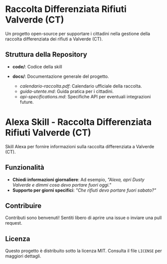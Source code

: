 # Raccolta Differenziata Rifiuti Valverde (CT)

Un progetto open-source per supportare i cittadini nella gestione della raccolta differenziata dei rifiuti a Valverde (CT).

## Struttura della Repository

- **code/**: Codice della skill

- **docs/**: Documentazione generale del progetto.
  - *calendario-raccolta.pdf*: Calendario ufficiale della raccolta.
  - *guida-utente.md*: Guida pratica per i cittadini.
  - *api-specifications.md*: Specifiche API per eventuali integrazioni future.

# Alexa Skill - Raccolta Differenziata Rifiuti Valverde (CT)

Skill Alexa per fornire informazioni sulla raccolta differenziata a Valverde (CT).

## Funzionalità
- **Chiedi informazioni giornaliere**: Ad esempio, *"Alexa, apri Dusty Valverde e dimmi cosa devo portare fuori oggi."*
- **Supporto per giorni specifici**: *"Che rifiuti devo portare fuori sabato?"*




## Contribuire
Contributi sono benvenuti! Sentiti libero di aprire una issue o inviare una pull request.

## Licenza
Questo progetto è distribuito sotto la licenza MIT. Consulta il file `LICENSE` per maggiori dettagli.
